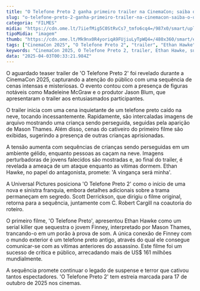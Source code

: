 ```yaml
---
title: "O Telefone Preto 2 ganha primeiro trailer na CinemaCon; saiba o que acontece"
slug: "o-telefone-preto-2-ganha-primeiro-trailer-na-cinemacon-saiba-o-que-acontece"
categoria: "FILMES"
midia: "https://cdn.ome.lt/7iiefMig5C0StRvCs7_tmfo6cq4=/987x0/smart/uploads/conteudo/fotos/02_KKSWHVy.png"
tipoMidia: "imagem"
thumb: "https://cdn.ome.lt/Mk9nx0R4yoriqA9FUjiuLyTpWQ4=/480x360/smart/extras/conteudos/01_4cVGAEs.jpg"
tags: ["CinemaCon 2025", "O Telefone Preto 2", "trailer", "Ethan Hawke", "suspense", "terror", "Universal Pictures", "sequência"]
keywords: "CinemaCon 2025, O Telefone Preto 2, trailer, Ethan Hawke, suspense, terror, Universal Pictures, sequência"
data: "2025-04-03T00:33:21.984Z"
---
```


O aguardado teaser trailer de 'O Telefone Preto 2' foi revelado durante a CinemaCon 2025, capturando a atenção do público com uma sequência de cenas intensas e misteriosas. O evento contou com a presença de figuras notáveis como Madeleine McGraw e o produtor Jason Blum, que apresentaram o trailer aos entusiasmados participantes.

O trailer inicia com uma cena inquietante de um telefone preto caído na neve, tocando incessantemente. Rapidamente, são intercaladas imagens de arquivo mostrando uma criança sendo perseguida, seguidas pela aparição de Mason Thames. Além disso, cenas do cativeiro do primeiro filme são exibidas, sugerindo a presença de outras crianças aprisionadas.

A tensão aumenta com sequências de crianças sendo perseguidas em um ambiente gélido, enquanto pessoas as caçam na neve. Imagens perturbadoras de jovens falecidos são mostradas e, ao final do trailer, é revelada a ameaça de um ataque enquanto as vítimas dormem. Ethan Hawke, no papel do antagonista, promete: 'A vingança será minha'.

A Universal Pictures posiciona 'O Telefone Preto 2' como o início de uma nova e sinistra franquia, embora detalhes adicionais sobre a trama permaneçam em segredo. Scott Derrickson, que dirigiu o filme original, retorna para a sequência, juntamente com C. Robert Cargill na coautoria do roteiro.

O primeiro filme, 'O Telefone Preto', apresentou Ethan Hawke como um serial killer que sequestra o jovem Finney, interpretado por Mason Thames, trancando-o em um porão à prova de som. A única conexão de Finney com o mundo exterior é um telefone preto antigo, através do qual ele consegue comunicar-se com as vítimas anteriores do assassino. Este filme foi um sucesso de crítica e público, arrecadando mais de US$ 161 milhões mundialmente.

A sequência promete continuar o legado de suspense e terror que cativou tantos espectadores. 'O Telefone Preto 2' tem estreia marcada para 17 de outubro de 2025 nos cinemas.